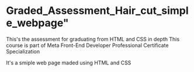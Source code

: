 # Graded_Assessment_Hair_cut_simple_webpage"

This's the assessment for graduating from HTML and CSS in depth
This course is part of Meta Front-End Developer Professional Certificate Specialization

It's a smiple web page maded using HTML and CSS
